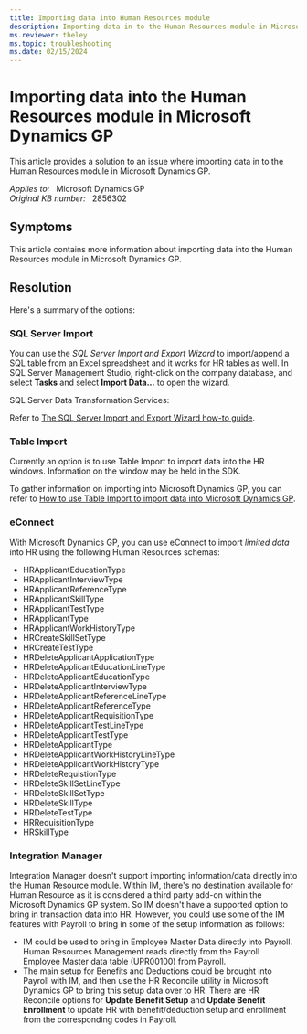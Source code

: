 ```yaml
---
title: Importing data into Human Resources module
description: Importing data in to the Human Resources module in Microsoft Dynamics GP.
ms.reviewer: theley 
ms.topic: troubleshooting
ms.date: 02/15/2024
---
```

# Importing data into the Human Resources module in Microsoft Dynamics GP

This article provides a solution to an issue where importing data in to the Human Resources module in Microsoft Dynamics GP.

_Applies to:_ &nbsp; Microsoft Dynamics GP  
_Original KB number:_ &nbsp; 2856302

## Symptoms

This article contains more information about importing data into the Human Resources module in Microsoft Dynamics GP.

## Resolution

Here's a summary of the options:

### SQL Server Import

You can use the *SQL Server Import and Export Wizard* to import/append a SQL table from an Excel spreadsheet and it works for HR tables as well. In SQL Server Management Studio, right-click on the company database, and select **Tasks** and select **Import Data...** to open the wizard.

SQL Server Data Transformation Services:

Refer to [The SQL Server Import and Export Wizard how-to guide](https://searchsqlserver.techtarget.com/feature/The-SQL-Server-Import-and-Export-Wizard-how-to-guide).

### Table Import

Currently an option is to use Table Import to import data into the HR windows. Information on the window may be held in the SDK.

To gather information on importing into Microsoft Dynamics GP, you can refer to [How to use Table Import to import data into Microsoft Dynamics GP](https://support.microsoft.com/help/856667).

### eConnect

With Microsoft Dynamics GP, you can use eConnect to import *limited data* into HR using the following Human Resources schemas:

- HRApplicantEducationType
- HRApplicantInterviewType
- HRApplicantReferenceType
- HRApplicantSkillType
- HRApplicantTestType
- HRApplicantType
- HRApplicantWorkHistoryType
- HRCreateSkillSetType
- HRCreateTestType
- HRDeleteApplicantApplicationType
- HRDeleteApplicantEducationLineType
- HRDeleteApplicantEducationType
- HRDeleteApplicantInterviewType
- HRDeleteApplicantReferenceLineType
- HRDeleteApplicantReferenceType
- HRDeleteApplicantRequisitionType
- HRDeleteApplicantTestLineType
- HRDeleteApplicantTestType
- HRDeleteApplicantType
- HRDeleteApplicantWorkHistoryLineType
- HRDeleteApplicantWorkHistoryType
- HRDeleteRequistionType
- HRDeleteSkillSetLineType
- HRDeleteSkillSetType
- HRDeleteSkillType
- HRDeleteTestType
- HRRequisitionType
- HRSkillType

### Integration Manager

Integration Manager doesn't support importing information/data directly into the Human Resource module. Within IM, there's no destination available for Human Resource as it is considered a third party add-on within the Microsoft Dynamics GP system. So IM doesn't have a supported option to bring in transaction data into HR. However, you could use some of the IM features with Payroll to bring in some of the setup information as follows:

- IM could be used to bring in Employee Master Data directly into Payroll. Human Resources Management reads directly from the Payroll Employee Master data table (UPR00100) from Payroll.
- The main setup for Benefits and Deductions could be brought into Payroll with IM, and then use the HR Reconcile utility in Microsoft Dynamics GP to bring this setup data over to HR. There are HR Reconcile options for **Update Benefit Setup** and **Update Benefit Enrollment** to update HR with benefit/deduction setup and enrollment from the corresponding codes in Payroll.
